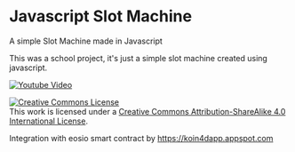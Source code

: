 # Javascript Slot Machine
A simple Slot Machine made in Javascript

This was a school project, it's just a simple slot machine created using javascript.

[![Youtube Video](https://img.youtube.com/vi/2EnHWC_vtCs/0.jpg)](https://www.youtube.com/watch?v=2EnHWC_vtCs)

<a rel="license" href="http://creativecommons.org/licenses/by-sa/4.0/"><img alt="Creative Commons License" style="border-width:0" src="https://i.creativecommons.org/l/by-sa/4.0/88x31.png" /></a><br />This work is licensed under a <a rel="license" href="http://creativecommons.org/licenses/by-sa/4.0/">Creative Commons Attribution-ShareAlike 4.0 International License</a>.

Integration with eosio smart contract by https://koin4dapp.appspot.com
